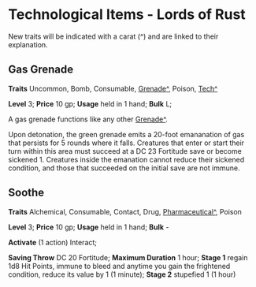 # Technological Items - Lords of Rust

New traits will be indicated with a carat (^) and are linked to their explanation.

## Gas Grenade

**Traits** Uncommon, Bomb, Consumable, [Grenade^](/Traits/README.md#grenade), Poison, [Tech^](/Traits/README.md#tech)

**Level** 3; **Price** 10 gp; **Usage** held in 1 hand; **Bulk** L;

A gas grenade functions like any other [Grenade^](/Technology%20Guide/Gear/README.md#grenade). 

Upon detonation, the green grenade emits a 20-foot emananation of gas that persists for 5 rounds where it falls. Creatures that enter or start their turn within this area must succeed at a DC 23 Fortitude save or become sickened 1. Creatures inside the emanation cannot reduce their sickened condition, and those that succeeded on the initial save are not immune.

## Soothe

**Traits** Alchemical, Consumable, Contact, Drug, [Pharmaceutical^](/Traits/README.md#pharmaceutical), Poison

**Level** 3; **Price** 10 gp; **Usage** held in 1 hand; **Bulk** -

**Activate** (1 action) Interact;

**Saving Throw** DC 20 Fortitude; **Maximum Duration** 1 hour; **Stage 1** regain 1d8 Hit Points, immune to bleed and anytime you gain the frightened condition, reduce its value by 1 (1 minute); **Stage 2** stupefied 1 (1 hour)
